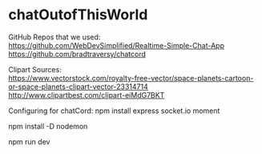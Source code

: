 # chatOutofThisWorld  
GitHub Repos that we used:  
https://github.com/WebDevSimplified/Realtime-Simple-Chat-App  
https://github.com/bradtraversy/chatcord  
  
Clipart Sources:  
https://www.vectorstock.com/royalty-free-vector/space-planets-cartoon-or-space-planets-clipart-vector-23314714  
http://www.clipartbest.com/clipart-eiMdG7BKT  

Configuring for chatCord:
npm install express socket.io moment      




npm install -D nodemon      





npm run dev
